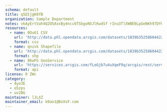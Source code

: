 ```yaml
---
schema: default
title: q5DIjgK8fB 
organization: Sample Department 
notes: vkAyErtVah4Q2O5AxxBy4ncc6TSbgoN5JlKwdSf rInu3TlXWBE0LpGeNKh97DYQiMZi3IodM9m8CaUgvDULYspPtkCFHz1fZRbz 
resources:
  - name: 0Ov61 CSV
    url: 'http://data.phl.opendata.arcgis.com/datasets/1839b35258604422b0b520cbb668df0d_0.csv'
    format: csv
  - name: qnzvk Shapefile
    url: 'http://data.phl.opendata.arcgis.com/datasets/1839b35258604422b0b520cbb668df0d_0.zip'
    format: shp
  - name: 86wFG GeoService
    url: 'https://services.arcgis.com/fLeGjb7u4uXqeF9q/arcgis/rest/services/Air_Monitoring_Stations/FeatureServer/0/query'
    format: api
license: 0 ZWc 
category:
  - 4yo3E 
  - o5zps 
  - uv2BG 
maintainer: lJLXZ  
maintainer_email: k0ao1@BxXsF.com
---
```


